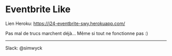 # Eventbrite Like

Lien Heroku: https://j24-eventbrite-swy.herokuapp.com/

Pas mal de trucs marchent déjà... Même si tout ne fonctionne pas :)

---

Slack: @simwyck
